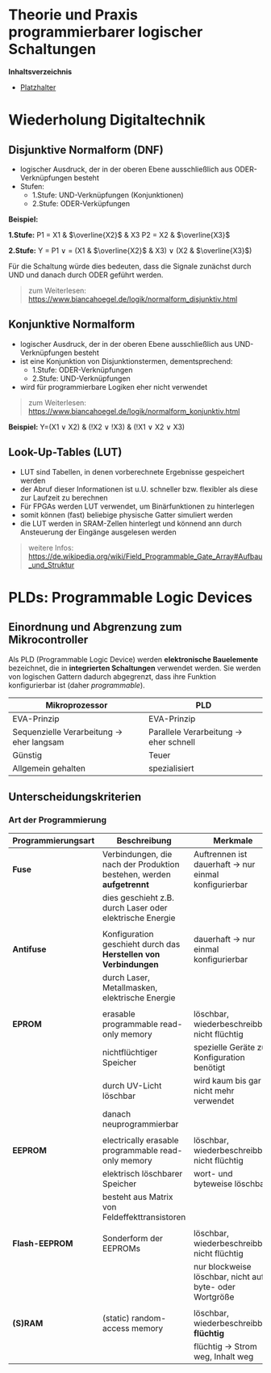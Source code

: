 <!----------
title: "Theorie und Praxis programmierbarer logischer Schaltungen"
date: "Semester 5"
keywords: [logische Schaltungen, PLD, DHGE, Semester 5]
---------->

Theorie und Praxis programmierbarer logischer Schaltungen
=========================================================

<!-- START doctoc generated TOC please keep comment here to allow auto update -->
<!-- DON'T EDIT THIS SECTION, INSTEAD RE-RUN doctoc TO UPDATE -->
**Inhaltsverzeichnis**

- [Platzhalter](#platzhalter)

<!-- END doctoc generated TOC please keep comment here to allow auto update -->

<!--newpage-->

# Wiederholung Digitaltechnik

## Disjunktive Normalform (DNF)

- logischer Ausdruck, der in der oberen Ebene ausschließlich aus ODER-Verknüpfungen besteht
- Stufen:
  - 1.Stufe: UND-Verknüpfungen (Konjunktionen)
  - 2.Stufe: ODER-Verküpfungen

**Beispiel:**

**1.Stufe:**
P1 = X1 & $\overline{X2}$ & X3
P2 = X2 & $\overline{X3}$

**2.Stufe:**
Y = P1 $\lor$ = (X1 &  $\overline{X2}$ & X3)  $\lor$ (X2 &  $\overline{X3}$)

Für die Schaltung würde dies bedeuten, dass die Signale zunächst durch UND und danach durch ODER geführt werden.

> zum Weiterlesen: <https://www.biancahoegel.de/logik/normalform_disjunktiv.html>

## Konjunktive Normalform

- logischer Ausdruck, der in der oberen Ebene ausschließlich aus UND-Verknüpfungen besteht
- ist eine Konjunktion von Disjunktionstermen, dementsprechend:
  - 1.Stufe: ODER-Verknüpfungen
  - 2.Stufe: UND-Verknüpfungen
- wird für programmierbare Logiken eher nicht verwendet

> zum Weiterlesen: <https://www.biancahoegel.de/logik/normalform_konjunktiv.html>

**Beispiel:** Y=(X1 $\lor$ X2) & (!X2  $\lor$ !X3) & (!X1  $\lor$ X2  $\lor$ X3)

## Look-Up-Tables (LUT)

- LUT sind Tabellen, in denen vorberechnete Ergebnisse gespeichert werden
- der Abruf dieser Informationen ist u.U. schneller bzw. flexibler als diese zur Laufzeit zu berechnen
- Für FPGAs werden LUT verwendet, um Binärfunktionen zu hinterlegen
- somit können (fast) beliebige physische Gatter simuliert werden
- die LUT werden in SRAM-Zellen hinterlegt und könnend ann durch Ansteuerung der Eingänge ausgelesen werden

> weitere Infos: <https://de.wikipedia.org/wiki/Field_Programmable_Gate_Array#Aufbau_und_Struktur>

# PLDs: Programmable Logic Devices

## Einordnung und Abgrenzung zum Mikrocontroller

Als PLD (Programmable Logic Device) werden **elektronische Bauelemente** bezeichnet, die in **integrierten Schaltungen** verwendet werden. Sie werden von logischen Gattern dadurch abgegrenzt, dass ihre Funktion konfigurierbar ist (daher *programmable*).

|Mikroprozessor|PLD|
|---|---|
|EVA-Prinzip|EVA-Prinzip|
|Sequenzielle Verarbeitung $\rightarrow$ eher langsam|Parallele Verarbeitung $\rightarrow$ eher schnell|
|Günstig|Teuer|
|Allgemein gehalten|spezialisiert|

## Unterscheidungskriterien

### Art der Programmierung

|Programmierungsart|Beschreibung|Merkmale|
|---|---|---|
|**Fuse**|Verbindungen, die nach der Produktion bestehen, werden **aufgetrennt**|Auftrennen ist dauerhaft $\rightarrow$ nur einmal konfigurierbar|
||dies geschieht z.B. durch Laser oder elektrische Energie||
||||
|**Antifuse**|Konfiguration geschieht durch das **Herstellen von Verbindungen**|dauerhaft $\rightarrow$ nur einmal konfigurierbar|
||durch Laser, Metallmasken, elektrische Energie||
||||
|**EPROM**|erasable programmable read-only memory|löschbar, wiederbeschreibbar, nicht flüchtig|
||nichtflüchtiger Speicher|spezielle Geräte zur Konfiguration benötigt|
||durch UV-Licht löschbar|wird kaum bis gar nicht mehr verwendet|
||danach neuprogrammierbar||
||||
|**EEPROM**|electrically erasable programmable read-only memory|löschbar, wiederbeschreibbar, nicht flüchtig|
||elektrisch löschbarer Speicher|wort- und byteweise löschbar|
||besteht aus Matrix von Feldeffekttransistoren||
||||
|**Flash-EEPROM**|Sonderform der EEPROMs|löschbar, wiederbeschreibbar, nicht flüchtig|
|||nur blockweise löschbar, nicht auf byte- oder Wortgröße|
||||
|**(S)RAM**|(static) random-access memory|löschbar, wiederbeschreibbar, **flüchtig**|
|||flüchtig $\rightarrow$ Strom weg, Inhalt weg|
